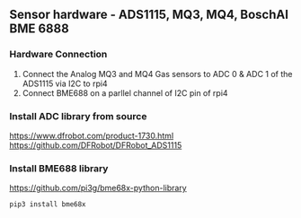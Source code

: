 
## Sensor hardware - ADS1115, MQ3, MQ4, BoschAI BME 6888
### Hardware Connection
1. Connect the Analog MQ3 and MQ4 Gas sensors to ADC 0 & ADC 1 of the ADS1115 via I2C to rpi4
2. Connect BME688 on a parllel channel of I2C pin of rpi4
### Install ADC library from source
https://www.dfrobot.com/product-1730.html
https://github.com/DFRobot/DFRobot_ADS1115
### Install BME688 library
https://github.com/pi3g/bme68x-python-library
```
pip3 install bme68x
```
